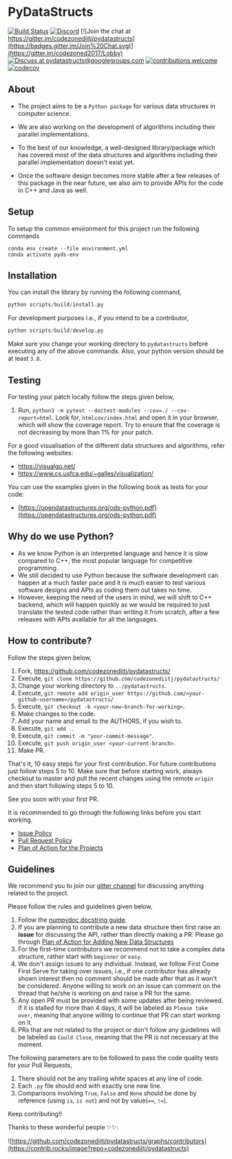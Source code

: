 PyDataStructs
=============

[![Build Status](https://github.com/codezonediitj/pydatastructs/actions/workflows/ci.yml/badge.svg)](https://github.com/codezonediitj/pydatastructs/actions) [![Discord](https://badgen.net/badge/icon/discord?icon=discord&label)](https://discord.gg/PwY7wQDG5G) [![Join the chat at https://gitter.im/codezonediitj/pydatastructs](https://badges.gitter.im/Join%20Chat.svg)](https://gitter.im/codezoned2017/Lobby) [![Discuss at pydatastructs@googlegroups.com](https://img.shields.io/badge/discuss-pydatastructs%40googlegroups.com-blue.svg)](https://groups.google.com/forum/#!forum/pydatastructs) [![contributions welcome](https://img.shields.io/badge/contributions-welcome-brightgreen.svg?style=flat)](https://github.com/codezonediitj/pydatastructs/pulls) [![codecov](https://codecov.io/gh/codezonediitj/pydatastructs/branch/master/graph/badge.svg)](https://codecov.io/gh/codezonediitj/pydatastructs)

About
-----

- The project aims to be a `Python package` for various data structures in computer science.
- We are also working on the development of algorithms including their parallel implementations.
- To the best of our knowledge, a well-designed library/package which has covered most of the data structures and algorithms including their parallel implementation doesn't exist yet.

- Once the software design becomes more stable after a few releases of this package in the near future, we also aim to provide APIs for the code in C++ and Java as well.

Setup
------------

To setup the common environment for this project
run the following commands

``` shell
conda env create --file environment.yml 
conda activate pyds-env
```

Installation
------------

You can install the library by running the following command,

```python
python scripts/build/install.py
```

For development purposes i.e., if you intend to be a contributor,

```python
python scripts/build/develop.py
```

Make sure you change your working directory to `pydatastructs` before executing any of the above commands. Also, your python version should be at least `3.8`.

Testing
-------

For testing your patch locally follow the steps given below,

<!-- 1. Install [pytest-cov](https://pypi.org/project/pytest-cov/). Skip this step if you are already having the package. -->
1. Run, `python3 -m pytest --doctest-modules --cov=./ --cov-report=html`. Look for, `htmlcov/index.html` and open it in your browser, which will show the coverage report. Try to ensure that the coverage is not decreasing by more than 1% for your patch.

For a good visualisation of the different data structures and algorithms, refer the following websites:

- <https://visualgo.net/>
- <https://www.cs.usfca.edu/~galles/visualization/>

You can use the examples given in the following book as tests for your code:

- [https://opendatastructures.org/ods-python.pdf](https://opendatastructures.org/ods-python.pdf)

Why do we use Python?
------------------

- As we know Python is an interpreted language and hence it is slow compared to C++, the most popular language for competitive programming.
- We still decided to use Python because the software development can happen at a much faster pace and it is much easier to test various software designs and APIs as coding them out takes no time.
- However, keeping the need of the users in mind, we will shift to C++ backend,  which will happen quickly as we would be required to just translate the tested code rather than writing it from scratch, after a few releases with APIs available for all the languages.

How to contribute?
------------------

Follow the steps given below,

1. Fork, <https://github.com/codezonediitj/pydatastructs/>
2. Execute, `git clone https://github.com/codezonediitj/pydatastructs/`
3. Change your working directory to `../pydatastructs`.
4. Execute, `git remote add origin_user https://github.com/<your-github-username>/pydatastructs/`
5. Execute, `git checkout -b <your-new-branch-for-working>`.
6. Make changes to the code.
7. Add your name and email to the AUTHORS, if you wish to.
8. Execute, `git add .`.
9. Execute, `git commit -m "your-commit-message"`.
10. Execute, `git push origin_user <your-current-branch>`.
11. Make PR.

That's it, 10 easy steps for your first contribution. For future contributions just follow steps 5 to 10. Make sure that before starting work, always checkout to master and pull the recent changes using the remote `origin` and then start following steps 5 to 10.

See you soon with your first PR.

It is recommended to go through the following links before you start working.

- [Issue Policy](https://github.com/codezonediitj/pydatastructs/wiki/Issue-Policy)
- [Pull Request Policy](https://github.com/codezonediitj/pydatastructs/wiki/Pull-Request-Policy)
- [Plan of Action for the Projects](https://github.com/codezonediitj/pydatastructs/wiki/Plan-of-Action-for-the-Projects)

Guidelines
----------

We recommend you to join our [gitter channel](https://gitter.im/codezoned2017/Lobby) for discussing anything related to the project.

Please follow the rules and guidelines given below,

1. Follow the [numpydoc docstring guide](https://numpydoc.readthedocs.io/en/latest/format.html).
2. If you are planning to contribute a new data structure then first raise an **issue** for discussing the API, rather than directly making a PR. Please go through [Plan of Action for Adding New Data Structures](https://github.com/codezonediitj/pydatastructs/wiki/Plan-of-Action-for-Adding-New-Data-Structures)
3. For the first-time contributors we recommend not to take a complex data structure, rather start with `beginner` or `easy`.
4. We don't assign issues to any individual. Instead, we follow First Come First Serve for taking over issues, i.e., if one contributor has already shown interest then no comment should be made after that as it won't be considered. Anyone willing to work on an issue can comment on the thread that he/she is working on and raise a PR for the same.
5. Any open PR must be provided with some updates after being reviewed. If it is stalled for more than 4 days, it will be labeled as `Please take over`, meaning that anyone willing to continue that PR can start working on it.
6. PRs that are not related to the project or don't follow any guidelines will be labeled as `Could Close`, meaning that the PR is not necessary at the moment.

The following parameters are to be followed to pass the code quality tests for your Pull Requests,

1. There should not be any trailing white spaces at any line of code.
2. Each `.py` file should end with exactly one new line.
3. Comparisons involving `True`, `False` and `None` should be done by
reference (using `is`, `is not`) and not by value(`==`, `!=`).

Keep contributing!!

Thanks to these wonderful people ✨✨:

![https://github.com/codezonediitj/pydatastructs/graphs/contributors](https://contrib.rocks/image?repo=codezonediitj/pydatastructs)
